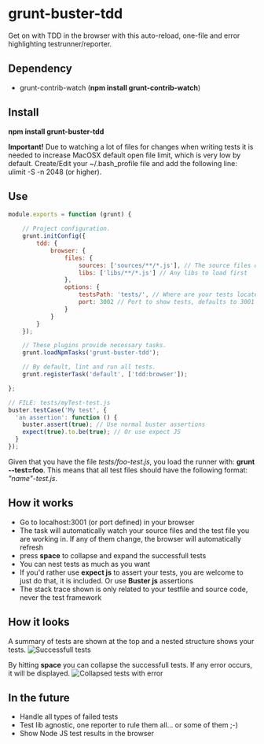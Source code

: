 grunt-buster-tdd
================

Get on with TDD in the browser with this auto-reload, one-file and error highlighting testrunner/reporter.

## Dependency
- grunt-contrib-watch (**npm install grunt-contrib-watch**)

## Install
**npm install grunt-buster-tdd**

**Important!** Due to watching a lot of files for changes when writing tests it is needed to increase MacOSX default open file limit, which is very low by default. Create/Edit your ~/.bash_profile file and add the following line: ulimit -S -n 2048 (or higher).

## Use
```javascript
module.exports = function (grunt) {

    // Project configuration.
    grunt.initConfig({
        tdd: {
            browser: {
                files: {
                    sources: ['sources/**/*.js'], // The source files of the project
                    libs: ['libs/**/*.js'] // Any libs to load first
                },
                options: {
                    testsPath: 'tests/', // Where are your tests located?
                    port: 3002 // Port to show tests, defaults to 3001
                }
            }
        }
    });

    // These plugins provide necessary tasks.
    grunt.loadNpmTasks('grunt-buster-tdd');

    // By default, lint and run all tests.
    grunt.registerTask('default', ['tdd:browser']);

};
```
```javascript
// FILE: tests/myTest-test.js
buster.testCase('My test', {
  'an assertion': function () {
    buster.assert(true); // Use normal buster assertions
    expect(true).to.be(true); // Or use expect JS
  }
});
```
Given that you have the file *tests/foo-test.js*, you load the runner with: **grunt --test=foo**. This means that all test files should have the following format: *"name"-test.js*.

## How it works
- Go to localhost:3001 (or port defined) in your browser
- The task will automatically watch your source files and the test file you are working in. If any of them change, the browser will automatically refresh
- press **space** to collapse and expand the successfull tests
- You can nest tests as much as you want
- If you'd rather use **expect js** to assert your tests, you are welcome to just do that, it is included. Or use **Buster js** assertions
- The stack trace shown is only related to your testfile and source code, never the test framework


## How it looks
A summary of tests are shown at the top and a nested structure shows your tests.
![Successfull tests](https://raw.github.com/christianalfoni/grunt-buster-tdd/master/fullscreen.png "Successfull tests")

By hitting **space** you can collapse the successfull tests. If any error occurs, it will be displayed.
![Collapsed tests with error](https://raw.github.com/christianalfoni/grunt-buster-tdd/master/error.png "Collapsed tests with error")

## In the future
- Handle all types of failed tests
- Test lib agnostic, one reporter to rule them all... or some of them ;-)
- Show Node JS test results in the browser
